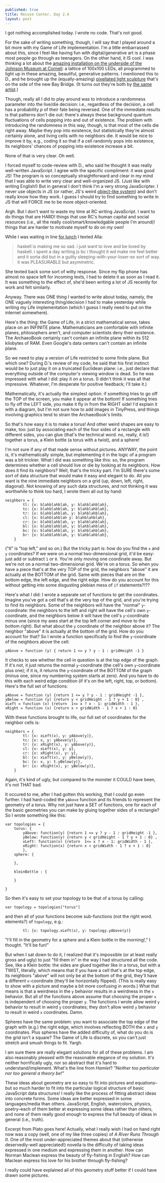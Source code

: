 ```yaml
---
published: true
title: Recuse Center, Day 2.4
layout: post
---
```

I got nothing accomplished today. I wrote no code. That's not good.

For the sake of writing something, though, I will say that I played around a bit more with my Game of Life implementation. I'm a little embarrassed about this, since I feel like having fun with digital/generative art is a phase most people go through as teenagers. On the other hand, it IS cool. I was thinking a lot about the [amazing installation on the underside of the Johnson Museum at Cornell](http://museum.cornell.edu/exhibitions/leo-villareal-cosmos): a lattice of 100x100 LEDs, all programmed to light up in these amazing, beautiful, generative patterns. I mentioned this to D., and he brought up the (equally-amazing) [pixellated light sculpture](http://thebaylights.org/) that's on the side of the new Bay Bridge. (It turns out they're both by [the same artist](http://villareal.net/).)

Though, really all I did to play around was to introduce a randomness parameter into the live/die decision: i.e., regardless of the decision, a cell has a probability *p* of their fate being reversed. One of the immediate results is that patterns don't die out: there's always these background quantum fluctuations of cells popping into and out of existence. The problem with introducing the randomness in this way, though, is that most of the cells die right away. Maybe they pop into existence, but statistically they're almost certainly alone, and living cells with no neighbors die. It would be nice to improve it by, e.g., coding it so that if a cell randomly pops into existence, its neighbors' chances of popping into existence increase a bit.

None of that is very clear. Oh well.

I forced myself to code-review with D., who said he thought it was really well-written JavaScript. I agree with the specific compliment: it *was* good JS! The program is so conceptually straightforward and clear in my mind that I was able to write very clear and well-organized JS. (Just like with writing English!) But in general I don't think I'm a very strong JavaScripter. I never use objects in JS (or rather, JS's weird [object-like system](https://en.wikipedia.org/wiki/Prototype-based_programming)) and don't really know how they work. I guess I should try to find something to write in JS that will FORCE me to be more object-oriented.

Argh. But I don't want to waste my time at RC writing JavaScript. I want to do things that are HARD! things that use RC's human capital and social resources (i.e., all the really cool/smart/knowledgable people I'm around)! things that are harder to motivate myself to do on my own!

While I was waiting in line [for lunch](http://vanessas.com/) I texted Alla:

> haskell is making me so sad. i just want to love and be loved by haskell. i spent a day writing js bc i thought it wd make me feel better and it sorta did but in a guilty sleeping-with-your-loser-ex sort of way. it was PLEASURABLE but asymmetric.

She texted back some sort of witty response. Since my flip phone has almost no space left for incoming texts, I had to delete it as soon as I read it. It was something to the effect of, she'd been writing a lot of JS recently for work and felt similarly.

Anyway. There was ONE thing I wanted to write about today, namely, the ONE vaguely interesting thing/decision I had to make yesterday while writing my Life implementation (which I guess I really need to put on the internet somewhere).

Here's the thing: the Game of Life, in a strict mathematical sense, takes place on an INFINITE plane. Mathematicians are comfortable with infinite planes, philosophers aren't, and computer scientists deny their existence. The ArchaeoBook certainly can't contain an infinite plane within its 512 kilobytes of RAM. Even Google's data centers can't contain an infinite plane. 

So we need to play a version of Life restricted to some finite plane. But which one? During D.'s review of my code, he said that his first instinct would be to just play it on a truncated Euclidean plane: i.e., just declare that everything outside of the computer's viewing window is dead. So he was impressed with what I did: play it on a torus. (I didn't think it was all that impressive. Whatever, I'm desperate for positive feedback; I'll take it.)

Mathematically, it's actually the simplest option: if something tries to go off the TOP of the screen, you make it appear at the bottom! If something tries to fly off the LEFT side, you make it fly in from the RIGHT side! I'd explain it with a diagram, but I'm not sure how to add images in TinyPress, and things involving graphics tend to strain the ArchaeoBook's limits. 

So that's how easy it is to make a torus! And other weird shapes are easy to make, too: just by associating each of the four sides of a rectangle with different sides, you can glue (that's the technical word. no, really, it is!) together a torus, a Klein bottle (a torus with a twist), and a sphere!

I'm not sure if any of that made sense without pictures. ANYWAY, the point is, it's mathematically simple, but implementing it in the logic of a program was a bit trickier. What I did was something like this: so, the program determines whether a cell should live or die by looking at its neighbors. How does it find its neighbors? Well, that's the tricky part. I'm SURE there's some sort of data structure that would make it easy and elegant to do. All you want is the nine immediate neighbors on a grid (up, down, left, right, diagonal). Not knowing of any such data structures, and not thinking it was worthwhile to think too hard, I wrote them all out by hand:

    neighbors = {
    		tl: {x: blahblahblah, y: blahblahblah},
    		tc: {x: blahblahblah, y: blahblahblah},
    		tr: {x: blahblahblah, y: blahblahblah},
    		cl: {x: blahblahblah y: blahblahblah},
    		cr: {x: blahblahblah, y: blahblahblah},
    		bl: {x: blahblahblah, y: blahblahblah},
    		bc: {x: blahblahblah, y: blahblahblah},
    		br: {x: blahblahblah, y: blahblahblah},
    	}

("tl" is "top left," and so on.) But the tricky part is: how do you find the `x` and `y` coordinates? If we were on a normal two-dimensional grid, it'd be easy: just add or subtract `1` or `0`. You're only moving one coordinate away. But we're not on a normal two-dimensional grid. We're on a torus. So when you have a piece that's at the very TOP of the grid, the neighbors "above" it are actually at the BOTTOM of the grid. Same with pieces that are on the bottom edge, the left edge, and the right edge. How do you account for this without getting into some disgusting plebian mess of `if` statements?!??

Here's what I did: I wrote a separate set of functions to get the coordinates. Imagine you've got a cell that's at the very top of the grid, and you're trying to find its neighbors. Some of the neighbors will have the "normal" `y`-coordinate: the neighbors to the left and right will have the cell's own `y`-coordinate, and the neighbors below it will have the cell's `y`-coordinate minus one (since my axes start at the top left corner and move to the bottom right). But what about the `y` coordinate of the neighbor above it? The neighbor "above" it is actually at the bottom of the grid. How do you account for that? So I wrote a function specifically to find the `y`-coordinate of the neighbors above the cell:

    yAbove = function (y) { return 1 <= y ? y - 1 : gridHeight -1 }

It checks to see whether the cell in question is at the top edge of the graph. If it's not, it just returns the normal `y`-coordinate (the cell's own `y`-coordinate plus one); if it is, it returns the `y`-coordinate of the BOTTOM of the graph (minus one, since my numbering system starts at zero). And you have to do this with each weird edge condition (if it's on the left, right, top, or bottom). Here's the full set of functions:

    yAbove = function (y) {return 1 <= y ? y - 1 : gridHeight -1 },
    yBelow = function (y) {return y < gridHeight - 1 ? y + 1 : 0} ,
    xLeft = function (x) {return  1<= x ? x - 1: gridWidth - 1 },
    xRight = function (x) {return x < gridWidth - 1 ? x + 1 : 0}

With these functions brought to life, our full set of coordinates for the neighbor cells is:

    neighbors = {
    		tl: {x: xLeft(x), y: yAbove(y)},
    		tc: {x: x, y: yAbove(y)},
    		tr: {x: xRight(x), y: yAbove(y)},
    		cl: {x: xLeft(x), y: y},
    		cr: {x: xRight(x), y: y},
    		bl: {x: xLeft(x), y: yBelow(y)},
    		bc: {x: x, y: t.yBelow(y)},
    		br: {x: xRight(x), y: yBelow(y)},
    	}

Again, it's kind of ugly, but compared to the monster it COULD have been, it's not THAT bad.

It occured to me, after I had gotten this working, that I could go even further. I had hard-coded the `yAbove` function and its friends to represent the geometry of a torus. Why not just have a SET of functions, one for each of the basic geometries you can make by gluing together sides of a rectangle? So I wrote something like this: 

    var topologies = {
    	torus: {
    		yAbove: function(y) {return 1 <= y ? y - 1 : gridHeight -1 },
    		yBelow: function(y) {return y < gridHeight - 1 ? y + 1 : 0} ,
    		xLeft: function(x) {return  1<= x ? x - 1: gridWidth - 1 },
    		xRight: function(x) {return x < gridWidth - 1 ? x + 1 : 0}
    		},
    	sphere: {
    
    	},	
    	
    	kleinBottle : {
    
    	}
    
    }

So then it's easy to set your topology to be that of a torus by calling:

    var topology = topologies["torus"]

and then all of your functions become sub-functions (not the right word. elements?) of `topology`, e.g.:

    		tl: {x: topology.xLeft(x), y: topology.yAbove(y)}

"I'll fill in the geometry for a sphere and a Klein bottle in the morning!," I thought. "It'll be fun!"

But when I sat down to do it, I realized that it's impossible (or at least really gross and ugly) to just "fill them in" in the way I had structured all the code. See, like a Klein bottle: the sides are glued together like in a torus, but with a TWIST, literally, which means that if you have a cell that's at the top edge, its neighbors "above" will not only be at the bottom of the grid, they'll have a different `x`-coordinate (they'll be horizontally flipped). (This is really easy to show with a picture and maybe a bit more confusing in words.) What that means is that a weirdness in the `y` behavior results in a weirdness in the `x` behavior. But all of the functions above assume that choosing the proper `x` is independent of choosing the proper `y`. The functions I wrote allow weird `y` behavior to result in weird `y` coordinates; they don't allow weird `y` behavior to result in weird `x` coordinates. Damn. 

Spheres have the same problem: you want to associate the top edge of the graph with (e.g.) the right edge, which involves reflecting BOTH the `x` and `y` coordinates. Plus spheres have the added difficulty of, what do you do is the grid isn't a square? The Game of Life is discrete, so you can't just stretch and smush things to fit. Yargh.

I am sure there are really elegant solutions for all of these problems. I am also reasonably pleased with the reasonable elegance of my solution. It's neither horrifically ugly, nor so abstract that it's hard to understand/implement. What's the line from *Hamlet*? *"Neither too particular nor too general a theory be!"*

These ideas about geometry are so easy to fit into pictures and equations–but so much harder to fit into the particular logical structure of basic JavaScript data structures! I really like the process of fitting abstract ideas into concrete forms. Some ideas are better expressed in some languages/media than others. JavaScript, English, watercolors, physics, poetry–each of them better at expressing some ideas rather than others, and none of them really good enough to express the full beauty of ideas in general (i.e., truth).

Excerpt from Plato goes here! Actually, what I really wish I had on hand right now was a copy (well, one of my like three copies) of *A River Runs Through It*. One of the most under-appreciated themes about that (otherwise deservedly-well appreciated!) novella is the difficulty of taking ideas expressed in one medium and expressing them in another. How can Norman Maclean express the beauty of fly-fishing in English? How can Maclean express his love for his brother through fly-fishing?

I really could have explained all of this geometry stuff better if I could have drawn some pictures.